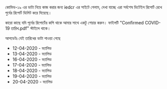 কোভিড-১৯ এর ডাটা নিয়ে কাজ করার জন্য iedcr এর সাইটে গেলাম, দেখা যাচ্ছে এরা সর্বশেষ ডিটেইল রিপোর্ট রেখে পুর্বের রিপোর্ট ডিলিট করে দিয়েছে।


কারো কাছে যদি পূর্বের রিপোর্টের কপি থাকে আমার সাথে একটু শেয়ার করুন। ফাইলটি "Confirmed COVID-19 তারিখ.pdf" স্টাইলে থাকে।


আপডেটঃ যেই তারিখের ডাটা পাওয়া গেছে
* 12-04-2020 - ভ্যালিড
* 13-04-2020 - ভ্যালিড
* 16-04-2020 - ভ্যালিড
* 17-04-2020 - ভ্যালিড
* 18-04-2020 - ভ্যালিড
* 19-04-2020 - ভ্যালিড
* 20-04-2020 - ভ্যালিড
